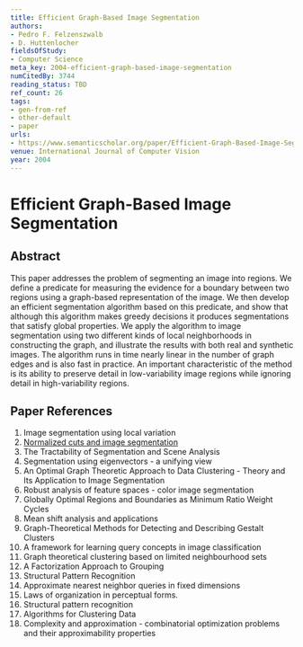 ```yaml
---
title: Efficient Graph-Based Image Segmentation
authors:
- Pedro F. Felzenszwalb
- D. Huttenlocher
fieldsOfStudy:
- Computer Science
meta_key: 2004-efficient-graph-based-image-segmentation
numCitedBy: 3744
reading_status: TBD
ref_count: 26
tags:
- gen-from-ref
- other-default
- paper
urls:
- https://www.semanticscholar.org/paper/Efficient-Graph-Based-Image-Segmentation-Felzenszwalb-Huttenlocher/aeeffe327e6c93e9010c7b1e401caa9113723851?sort=total-citations
venue: International Journal of Computer Vision
year: 2004
---
```


# Efficient Graph-Based Image Segmentation

## Abstract

This paper addresses the problem of segmenting an image into regions. We define a predicate for measuring the evidence for a boundary between two regions using a graph-based representation of the image. We then develop an efficient segmentation algorithm based on this predicate, and show that although this algorithm makes greedy decisions it produces segmentations that satisfy global properties. We apply the algorithm to image segmentation using two different kinds of local neighborhoods in constructing the graph, and illustrate the results with both real and synthetic images. The algorithm runs in time nearly linear in the number of graph edges and is also fast in practice. An important characteristic of the method is its ability to preserve detail in low-variability image regions while ignoring detail in high-variability regions.

## Paper References

1. Image segmentation using local variation
2. [Normalized cuts and image segmentation](1997-normalized-cuts-and-image-segmentation)
3. The Tractability of Segmentation and Scene Analysis
4. Segmentation using eigenvectors - a unifying view
5. An Optimal Graph Theoretic Approach to Data Clustering - Theory and Its Application to Image Segmentation
6. Robust analysis of feature spaces - color image segmentation
7. Globally Optimal Regions and Boundaries as Minimum Ratio Weight Cycles
8. Mean shift analysis and applications
9. Graph-Theoretical Methods for Detecting and Describing Gestalt Clusters
10. A framework for learning query concepts in image classification
11. Graph theoretical clustering based on limited neighbourhood sets
12. A Factorization Approach to Grouping
13. Structural Pattern Recognition
14. Approximate nearest neighbor queries in fixed dimensions
15. Laws of organization in perceptual forms.
16. Structural pattern recognition
17. Algorithms for Clustering Data
18. Complexity and approximation - combinatorial optimization problems and their approximability properties
